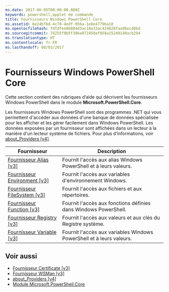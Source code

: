 ```yaml
---
ms.date: 2017-06-05T00:00:00.000Z
keywords: powershell,applet de commande
title: Fournisseurs Windows PowerShell Core
ms.assetid: 6e24bf6d-4c70-4edf-956a-1e8e4779ba10
ms.openlocfilehash: fdfdfee86884d3ac18a33ac424828faa96ecd8bd
ms.sourcegitcommit: 74255f0b5f386a072458af058a15240140acb294
ms.translationtype: HT
ms.contentlocale: fr-FR
ms.lasthandoff: 08/03/2017
---
```

# <a name="windows-powershell-core-providers"></a>Fournisseurs Windows PowerShell Core
Cette section contient des rubriques d’aide qui décrivent les fournisseurs Windows PowerShell dans le module **Microsoft.PowerShell.Core**.

Les fournisseurs Windows PowerShell sont des programmes .NET qui vous permettent d'accéder aux données d'une banque de données spécialisée pour les afficher et les gérer facilement dans Windows PowerShell. Les données exposées par un fournisseur sont affichées dans un lecteur à la manière d'un lecteur système de fichiers. Pour plus d’informations, voir [about_Providers [v4]](https://technet.microsoft.com/en-us/library/2d9b3f32-be78-49ad-a547-21231c803242).

|Fournisseur|Description|
|------------|---------------|
|[Fournisseur Alias [v3]](https://technet.microsoft.com/en-us/library/dce3f872-aeff-4eb2-8b38-876cd612fc29)|Fournit l'accès aux alias Windows PowerShell et à leurs valeurs.|
|[Fournisseur Environment [v3]](https://technet.microsoft.com/en-us/library/94fcd05d-e702-4706-9b7d-ad7e5fd0ec09)|Fournit l'accès aux variables d'environnement Windows.|
|[Fournisseur FileSystem [v3]](https://technet.microsoft.com/en-us/library/0e494537-dfdf-437a-8b27-c21e30aa1f9f)|Fournit l'accès aux fichiers et aux répertoires.|
|[Fournisseur Function [v3]](https://technet.microsoft.com/en-us/library/7dfc92f4-9a88-4399-978d-6d5d224b3e76)|Fournit l'accès aux fonctions définies dans Windows PowerShell.|
|[Fournisseur Registry [v3]](https://technet.microsoft.com/en-us/library/d3c8013c-8caa-48d7-9feb-bfef0d95926e)|Fournit l'accès aux valeurs et aux clés du Registre système.|
|[Fournisseur Variable [v3]](https://technet.microsoft.com/en-us/library/78dbcbbd-7946-4b9b-b75b-146f247f821c)|Fournit l'accès aux variables Windows PowerShell et à leurs valeurs.|

## <a name="see-also"></a>Voir aussi
- [Fournisseur Certificate [v3]](https://technet.microsoft.com/en-us/library/3f743541-d0c6-4670-809a-b16fb01f7c4d)
- [Fournisseur WSMan [v3]](https://technet.microsoft.com/en-us/library/4c3d8d36-4f7a-4211-996f-64110e4b2eb7)
- [about_Providers [v4]](https://technet.microsoft.com/en-us/library/2d9b3f32-be78-49ad-a547-21231c803242)
- [Module Microsoft.PowerShell.Core](Microsoft.PowerShell.Core-Module.md)

